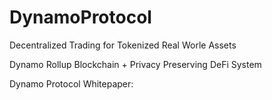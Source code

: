 # DynamoProtocol

Decentralized Trading for Tokenized Real Worle Assets

Dynamo Rollup Blockchain + Privacy Preserving DeFi System

Dynamo Protocol Whitepaper: 
